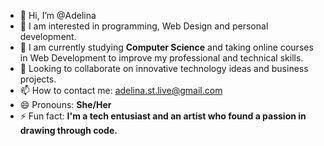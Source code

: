 - 👋 Hi, I’m @Adelina
- 👀 I am interested in programming, Web Design and personal development.
- 🌱 I am currently studying **Computer Science** and taking online courses in Web Development to improve my professional and technical skills.
- 💞️ Looking to collaborate on innovative technology ideas and business projects.
- 📫 How to contact me: adelina.st.live@gmail.com
- 😄 Pronouns: **She/Her**
- ⚡ Fun fact: **I'm a tech entusiast and an artist who found a passion in drawing through code.**

<!---
tabbytadi/tabbytadi is a ✨ special ✨ repository because its `README.md` (this file) appears on your GitHub profile.
You can click the Preview link to take a look at your changes.
--->
